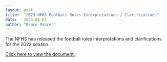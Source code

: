 ```yaml
---
layout: post
title:  "2023 NFHS Football Rules Interpretations / Clarifications"
date:   2023-08-04
author: "Bruce Maurer"
---
```


The NFHS has released the football rules interpretations and clarifications for the 2023 season.

[Click here to view the
document.](https://storage.googleapis.com/ohsaa-websites/rules/2023%20NFHS%20Football%20Rules%20Interpretations%20-%20FINAL%20-%207-27-23.pdf)
